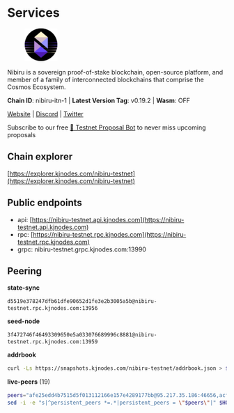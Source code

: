 # Services

<figure><img src="https://raw.githubusercontent.com/kj89/cosmos-images/main/logos/nibiru.png" alt=""><figcaption></figcaption></figure>

Nibiru is a sovereign proof-of-stake blockchain, open-source platform,  and member of a family of interconnected blockchains that comprise the Cosmos Ecosystem.

**Chain ID**: nibiru-itn-1 | **Latest Version Tag**: v0.19.2 | **Wasm**: OFF

[Website](https://nibiru.fi) | [Discord](https://discord.gg/nibirufi) | [Twitter](https://twitter.com/NibiruChain)



Subscribe to our free [🤖 Testnet Proposal Bot](https://t.me/kjnodes_testnet_proposal_bot) to never miss upcoming proposals


## Chain explorer
[https://explorer.kjnodes.com/nibiru-testnet](https://explorer.kjnodes.com/nibiru-testnet)

## Public endpoints

* api: [https://nibiru-testnet.api.kjnodes.com](https://nibiru-testnet.api.kjnodes.com)
* rpc: [https://nibiru-testnet.rpc.kjnodes.com](https://nibiru-testnet.rpc.kjnodes.com)
* grpc: nibiru-testnet.grpc.kjnodes.com:13990

## Peering

**state-sync**

```text
d5519e378247dfb61dfe90652d1fe3e2b3005a5b@nibiru-testnet.rpc.kjnodes.com:13956
```

**seed-node**

```text
3f472746f46493309650e5a033076689996c8881@nibiru-testnet.rpc.kjnodes.com:13959
```

**addrbook**
```bash
curl -Ls https://snapshots.kjnodes.com/nibiru-testnet/addrbook.json > $HOME/.nibid/config/addrbook.json
```

**live-peers** (19)
```bash
peers="afe25edd4b7515d5f013112166e157e4289177bb@95.217.35.186:46656,acfb784350b9dd2558720d623fe25ac6fd4ac9d6@144.91.82.124:26656,d88eb958f18940d75add40b51d2a69295ed9e378@5.75.245.162:26656,04c7b4c7b1ca40e04e767925c08846d2951f5425@34.23.168.27:26656,6173aa0fb340ab41724d72339d164a86e7a6d0ac@185.229.119.95:26656,c20a499a21668237d67b44d44623aaebedbea81f@173.249.20.170:26656,4af344bb3302bf926580f0b8ea4de9be401c3522@94.131.111.156:26656,1b68638343f79c9634ed67923aa8e3ec46c18516@91.142.77.13:26656,954598490831bce4e650593d23466bf676c04914@185.16.39.19:38656,d68895141d74eadfb1b620955102ad2db6b1d9ea@51.195.88.136:15662,f98a8229e5dc6da6d5e49fd4e115472df3d1773c@95.9.36.100:26656,b87fb99a9a4b6d2651b4015ff7f055a82ea6acdd@116.202.17.68:26656,4e6bfe976a1f43c2368a8ec59a8716138b46227d@43.155.106.215:26656,d5519e378247dfb61dfe90652d1fe3e2b3005a5b@65.109.68.190:13956,b9f203a7d45a2a2766ff144ea9cc680987886772@85.239.242.186:26656,65a213efcad697afb5a1303c7fe5be4168d9520c@43.154.103.36:26656,ba4533a60790009033673e66a53e53fc5db436e4@93.183.208.83:26656,e0eeb7517c902ff3ae66acc7383e67b57b572977@38.242.206.117:26656,e774ca76b7765c49e21daff712fbbc93815771ab@5.9.70.180:15662"
sed -i -e "s|^persistent_peers *=.*|persistent_peers = \"$peers\"|" $HOME/.nibid/config/config.toml
```
